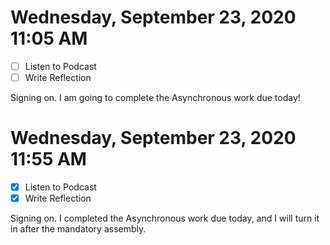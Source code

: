 # Wednesday, September 23, 2020 11:05 AM
- [ ] Listen to Podcast
- [ ] Write Reflection

Signing on. I am going to complete the Asynchronous work due today!

# Wednesday, September 23, 2020 11:55 AM
- [X] Listen to Podcast
- [X] Write Reflection

Signing on. I completed the Asynchronous work due today, and I will turn it in after the mandatory assembly.